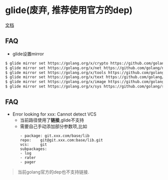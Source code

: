 # glide(废弃, 推荐使用官方的dep)

[文档](https://deepzz.com/post/glide-package-management-command.html)

## FAQ
- glide设置mirror
```sh
$ glide mirror set https://golang.org/x/crypto https://github.com/golang/crypto --vcs git
$ glide mirror set https://golang.org/x/net https://github.com/golang/net --vcs git
$ glide mirror set https://golang.org/x/tools https://github.com/golang/tools --vcs git
$ glide mirror set https://golang.org/x/text https://github.com/golang/text --vcs git
$ glide mirror set https://golang.org/x/image https://github.com/golang/image --vcs git
$ glide mirror set https://golang.org/x/sys https://github.com/golang/sys --vcs git
```

## FAQ
- Error looking for xxx: Cannot detect VCS
    - 当前路径使用了**链接**,glide不支持
    - 需要自己手动添加部分参数项,比如
        ```
        - package: git.xxx.com/base/lib
        repo:    git@git.xxx.com:base/lib.git
        vcs:     git
        subpackages:
        - log
        - rater
        - pager
        ```
> 当前golang官方的dep也不支持链接.